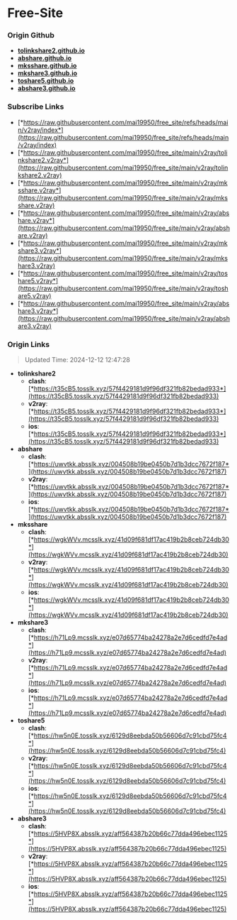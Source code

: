 # Free-Site

### Origin Github

- [**tolinkshare2.github.io**](https://github.com/tolinkshare2/tolinkshare2.github.io)
- [**abshare.github.io**](https://github.com/abshare/abshare.github.io)
- [**mksshare.github.io**](https://github.com/mksshare/mksshare.github.io)
- [**mkshare3.github.io**](https://github.com/mkshare3/mkshare3.github.io)
- [**toshare5.github.io**](https://github.com/toshare5/toshare5.github.io)
- [**abshare3.github.io**](https://github.com/abshare3/abshare3.github.io)

### Subscribe Links

- [*https://raw.githubusercontent.com/mai19950/free_site/refs/heads/main/v2ray/index*](https://raw.githubusercontent.com/mai19950/free_site/refs/heads/main/v2ray/index)
- [*https://raw.githubusercontent.com/mai19950/free_site/main/v2ray/tolinkshare2.v2ray*](https://raw.githubusercontent.com/mai19950/free_site/main/v2ray/tolinkshare2.v2ray)
- [*https://raw.githubusercontent.com/mai19950/free_site/main/v2ray/mksshare.v2ray*](https://raw.githubusercontent.com/mai19950/free_site/main/v2ray/mksshare.v2ray)
- [*https://raw.githubusercontent.com/mai19950/free_site/main/v2ray/abshare.v2ray*](https://raw.githubusercontent.com/mai19950/free_site/main/v2ray/abshare.v2ray)
- [*https://raw.githubusercontent.com/mai19950/free_site/main/v2ray/mkshare3.v2ray*](https://raw.githubusercontent.com/mai19950/free_site/main/v2ray/mkshare3.v2ray)
- [*https://raw.githubusercontent.com/mai19950/free_site/main/v2ray/toshare5.v2ray*](https://raw.githubusercontent.com/mai19950/free_site/main/v2ray/toshare5.v2ray)
- [*https://raw.githubusercontent.com/mai19950/free_site/main/v2ray/abshare3.v2ray*](https://raw.githubusercontent.com/mai19950/free_site/main/v2ray/abshare3.v2ray)

### Origin Links

> Updated Time: 2024-12-12 12:47:28

- **tolinkshare2**
  - **clash**: [*https://t35cB5.tosslk.xyz/57f4429181d9f96df321fb82bedad933*](https://t35cB5.tosslk.xyz/57f4429181d9f96df321fb82bedad933)
  - **v2ray**: [*https://t35cB5.tosslk.xyz/57f4429181d9f96df321fb82bedad933*](https://t35cB5.tosslk.xyz/57f4429181d9f96df321fb82bedad933)
  - **ios**: [*https://t35cB5.tosslk.xyz/57f4429181d9f96df321fb82bedad933*](https://t35cB5.tosslk.xyz/57f4429181d9f96df321fb82bedad933)
- **abshare**
  - **clash**: [*https://uwvtkk.absslk.xyz/004508b19be0450b7d1b3dcc7672f187*](https://uwvtkk.absslk.xyz/004508b19be0450b7d1b3dcc7672f187)
  - **v2ray**: [*https://uwvtkk.absslk.xyz/004508b19be0450b7d1b3dcc7672f187*](https://uwvtkk.absslk.xyz/004508b19be0450b7d1b3dcc7672f187)
  - **ios**: [*https://uwvtkk.absslk.xyz/004508b19be0450b7d1b3dcc7672f187*](https://uwvtkk.absslk.xyz/004508b19be0450b7d1b3dcc7672f187)
- **mksshare**
  - **clash**: [*https://wgkWVv.mcsslk.xyz/41d09f681df17ac419b2b8ceb724db30*](https://wgkWVv.mcsslk.xyz/41d09f681df17ac419b2b8ceb724db30)
  - **v2ray**: [*https://wgkWVv.mcsslk.xyz/41d09f681df17ac419b2b8ceb724db30*](https://wgkWVv.mcsslk.xyz/41d09f681df17ac419b2b8ceb724db30)
  - **ios**: [*https://wgkWVv.mcsslk.xyz/41d09f681df17ac419b2b8ceb724db30*](https://wgkWVv.mcsslk.xyz/41d09f681df17ac419b2b8ceb724db30)
- **mkshare3**
  - **clash**: [*https://h71Lp9.mcsslk.xyz/e07d65774ba24278a2e7d6cedfd7e4ad*](https://h71Lp9.mcsslk.xyz/e07d65774ba24278a2e7d6cedfd7e4ad)
  - **v2ray**: [*https://h71Lp9.mcsslk.xyz/e07d65774ba24278a2e7d6cedfd7e4ad*](https://h71Lp9.mcsslk.xyz/e07d65774ba24278a2e7d6cedfd7e4ad)
  - **ios**: [*https://h71Lp9.mcsslk.xyz/e07d65774ba24278a2e7d6cedfd7e4ad*](https://h71Lp9.mcsslk.xyz/e07d65774ba24278a2e7d6cedfd7e4ad)
- **toshare5**
  - **clash**: [*https://hw5n0E.tosslk.xyz/6129d8eebda50b56606d7c91cbd75fc4*](https://hw5n0E.tosslk.xyz/6129d8eebda50b56606d7c91cbd75fc4)
  - **v2ray**: [*https://hw5n0E.tosslk.xyz/6129d8eebda50b56606d7c91cbd75fc4*](https://hw5n0E.tosslk.xyz/6129d8eebda50b56606d7c91cbd75fc4)
  - **ios**: [*https://hw5n0E.tosslk.xyz/6129d8eebda50b56606d7c91cbd75fc4*](https://hw5n0E.tosslk.xyz/6129d8eebda50b56606d7c91cbd75fc4)
- **abshare3**
  - **clash**: [*https://5HVP8X.absslk.xyz/aff564387b20b66c77dda496ebec1125*](https://5HVP8X.absslk.xyz/aff564387b20b66c77dda496ebec1125)
  - **v2ray**: [*https://5HVP8X.absslk.xyz/aff564387b20b66c77dda496ebec1125*](https://5HVP8X.absslk.xyz/aff564387b20b66c77dda496ebec1125)
  - **ios**: [*https://5HVP8X.absslk.xyz/aff564387b20b66c77dda496ebec1125*](https://5HVP8X.absslk.xyz/aff564387b20b66c77dda496ebec1125)
